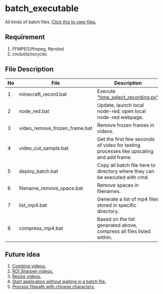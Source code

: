 # batch_executable

All kinds of batch files.
[Click this to view files.](https://github.com/belongtothenight/batch_executable/tree/main/src)

## Requirement

1. FFMPEG(ffmpeg, ffprobe)
2. cmdutils(recycle)

## File Description

| No  | File                          | Description                                                                                                                        |
| --- | ----------------------------- | ---------------------------------------------------------------------------------------------------------------------------------- |
| 1   | minecraft_record.bat          | Execute ["time_select_recording.py"](https://github.com/belongtothenight/Minecraft-Scripts/blob/main/src/Time_Select_Recording.py) |
| 2   | node_red.bat                  | Update, launch local node-red, open local node-red webpage.                                                                        |
| 3   | video_remove_frozen_frame.bat | Remove frozen frames in videos.                                                                                                    |
| 4   | video_cut_sample.bat          | Get the first few seconds of video for testing processes like upscaling and add frame.                                             |
| 5   | deploy_batch.bat              | Copy all batch file here to directory where they can be executed with cmd.                                                         |
| 6   | filename_remove_space.bat     | Remove spaces in filenames.                                                                                                        |
| 7   | list_mp4.bat                  | Generate a list of mp4 files stored in specific directory.                                                                         |
| 8   | compress_mp4.bat              | Based on the list generated above, compress all files listed within.                                                               |

## Future idea

1. [Combine videos.](https://videoconverter.wondershare.com/video-merger/ffmpeg-merge-videos.html)
2. [ROI Sharpen videos.](https://ffmpeg.org/ffmpeg-filters.html#sharpen_005fnpp)
3. [Resize videos.](https://democreator.wondershare.com/video-editor/ffmpeg-resize-video.html)
4. [Start application without waiting in a batch file.](https://stackoverflow.com/questions/2937569/how-to-start-an-application-without-waiting-in-a-batch-file)
5. [Process filepath with chinese characters.](https://www.walkernews.net/2013/05/19/how-to-get-windows-command-prompt-displays-chinese-characters/)
